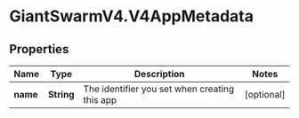 # GiantSwarmV4.V4AppMetadata

## Properties
Name | Type | Description | Notes
------------ | ------------- | ------------- | -------------
**name** | **String** | The identifier you set when creating this app | [optional] 


